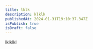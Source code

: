 ```yaml
---
title: lklk
description: klklk
publishedAt: 2024-01-31T19:10:37.347Z
isPublish: true
isDraft: false
---
```

l﻿klklkl